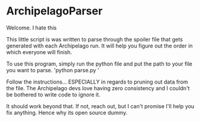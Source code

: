 # ArchipelagoParser
 
Welcome. I hate this

This little script is was written to parse through the spoiler file that gets generated with each Archipelago run. It will help you figure out the order in which everyone will finish.

To use this program, simply run the python file and put the path to your file you want to parse. 'python parse.py <path to file to parse>'

Follow the instructions... ESPECIALLY in regards to pruning out data from the file. The Archipelago devs love having zero consistency and I couldn't be bothered to write code to ignore it.

It should work beyond that. If not, reach out, but I can't promise I'll help you fix anything. Hence why its open source dummy.